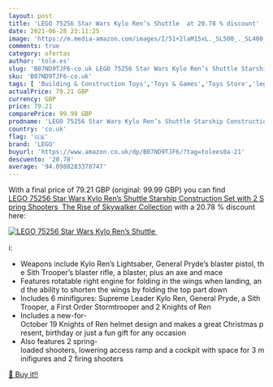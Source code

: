 ```yaml
---
layout: post
title: 'LEGO 75256 Star Wars Kylo Ren’s Shuttle  at 20.78 % discount'
date: 2021-06-28 23:11:25
image: 'https://m.media-amazon.com/images/I/51+2laM15xL._SL500_._SL400_.jpg'
comments: true
category: ofertas
author: 'tole.es'
slug: 'B07ND9TJF6-co.uk LEGO 75256 Star Wars Kylo Ren’s Shuttle Starship...'
sku: 'B07ND9TJF6-co.uk'
tags: [ 'Building & Construction Toys','Toys & Games','Toys Store','lego', ]
actualPrice: 79.21 GBP
currency: GBP
price: 79.21
comparePrice: 99.99 GBP
prodname: 'LEGO 75256 Star Wars Kylo Ren’s Shuttle Starship Construction Set with 2 Spring Shooters  The Rise of Skywalker Collection'
country: 'co.uk'
flag: '🇬🇧'
brand: 'LEGO'
buyurl: 'https://www.amazon.co.uk/dp/B07ND9TJF6/?tag=tolees0a-21'
descuento: '20.78'
average: '94.0988283378747'
---
```


With a final price of 79.21 GBP (original: 99.99 GBP) you can find [LEGO 75256 Star Wars Kylo Ren’s Shuttle Starship Construction Set with 2 Spring Shooters  The Rise of Skywalker Collection](https://www.amazon.co.uk/dp/B07ND9TJF6/?tag=tolees0a-21) with a  20.78 % discount here:

[![LEGO 75256 Star Wars Kylo Ren’s Shuttle ](https://m.media-amazon.com/images/I/51+2laM15xL._SL500_._SL400_.jpg)](https://www.amazon.co.uk/dp/B07ND9TJF6/?tag=tolees0a-21)

ℹ️:

- Weapons include Kylo Ren’s Lightsaber, General Pryde’s blaster pistol, the Sith Trooper’s blaster rifle, a blaster, plus an axe and mace
- Features rotatable right engine for folding in the wings when landing, and the ability to shorten the wings by folding the top part down
- Includes 6 minifigures: Supreme Leader Kylo Ren, General Pryde, a Sith Trooper, a First Order Stormtrooper and 2 Knights of Ren
- Includes a new-for-October 19 Knights of Ren helmet design and makes a great Christmas present, birthday or just a fun gift for any occasion
- Also features 2 spring-loaded shooters, lowering access ramp and a cockpit with space for 3 minifigures and 2 firing shooters

[🛒 Buy it!!](https://www.amazon.co.uk/dp/B07ND9TJF6/?tag=tolees0a-21)
